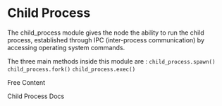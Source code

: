 # Child Process

The child_process module gives the node the ability to run the child process, established through IPC (inter-process communication) by accessing operating system commands.

The three main methods inside this module are :
`child_process.spawn()`
`child_process.fork()`
`child_process.exec()`

<ResourceGroupTitle>Free Content</ResourceGroupTitle>

<BadgeLink colorScheme='blue' badgeText='Official Docs' href='https://nodejs.org/api/child_process.html#child-process'>Child Process Docs</BadgeLink>
